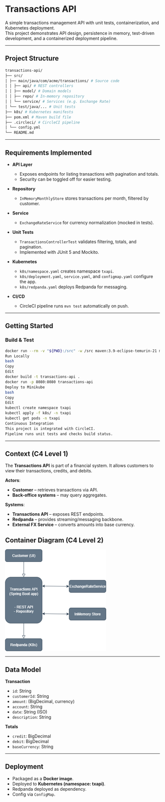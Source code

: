 # Transactions API

A simple transactions management API with unit tests, containerization, and Kubernetes deployment.  
This project demonstrates API design, persistence in memory, test-driven development, and a containerized deployment pipeline.

---

## Project Structure
```bash
transactions-api/
├── src/
│ ├── main/java/com/acme/transactions/ # Source code
│ │ ├── api/ # REST controllers
│ │ ├── model/ # Domain models
│ │ ├── repo/ # In-memory repository
│ │ └── service/ # Services (e.g. Exchange Rate)
│ └── test/java/... # Unit tests
├── k8s/ # Kubernetes manifests
├── pom.xml # Maven build file
├── .circleci/ # CircleCI pipeline
│ └── config.yml
└── README.md
```
---

## Requirements Implemented

- **API Layer**

  - Exposes endpoints for listing transactions with pagination and totals.
  - Security can be toggled off for easier testing.

- **Repository**

  - `InMemoryMonthlyStore` stores transactions per month, filtered by customer.

- **Service**

  - `ExchangeRateService` for currency normalization (mocked in tests).

- **Unit Tests**

  - `TransactionsControllerTest` validates filtering, totals, and pagination.
  - Implemented with JUnit 5 and Mockito.

- **Kubernetes**

  - `k8s/namespace.yaml` creates namespace `txapi`.
  - `k8s/deployment.yaml`, `service.yaml`, and `configmap.yaml` configure the app.
  - `k8s/redpanda.yaml` deploys Redpanda for messaging.

- **CI/CD**
  - CircleCI pipeline runs `mvn test` automatically on push.

---

## Getting Started

### Build & Test

````bash
docker run --rm -v "${PWD}:/src" -w /src maven:3.9-eclipse-temurin-21 mvn clean test
Run Locally
bash
Copy
Edit
docker build -t transactions-api .
docker run -p 8080:8080 transactions-api
Deploy to Minikube
bash
Copy
Edit
kubectl create namespace txapi
kubectl apply -f k8s/ -n txapi
kubectl get pods -n txapi
Continuous Integration
This project is integrated with CircleCI.
Pipeline runs unit tests and checks build status.
````
---

## Context (C4 Level 1)

The **Transactions API** is part of a financial system.
It allows customers to view their transactions, credits, and debits.

**Actors**:
- **Customer** – retrieves transactions via API.
- **Back-office systems** – may query aggregates.

**Systems**:
- **Transactions API** – exposes REST endpoints.
- **Redpanda** – provides streaming/messaging backbone.
- **External FX Service** – converts amounts into base currency.



## Container Diagram (C4 Level 2)
![diagram](https://github.com/Austinatan22/Transaction-API/blob/main/C4L2%20Diagram.png?raw=true)

---

## Data Model

**Transaction**
- `id`: String
- `customerId`: String
- `amount`: (BigDecimal, currency)
- `account`: String
- `date`: String (ISO)
- `description`: String

**Totals**
- `credit`: BigDecimal
- `debit`: BigDecimal
- `baseCurrency`: String

---

## Deployment

- Packaged as a **Docker image**.
- Deployed to **Kubernetes (namespace: txapi)**.
- Redpanda deployed as dependency.
- Config via `ConfigMap`.





